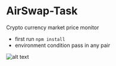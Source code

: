 # AirSwap-Task
Crypto currency market price monitor

- first run `npm install`
- environment condition pass in any pair


![alt text](http://tidepools.co/term.png)